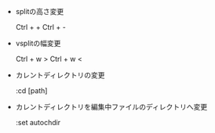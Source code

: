 * splitの高さ変更

    Ctrl + +
    Ctrl + -

* vsplitの幅変更

    Ctrl + w >
    Ctrl + w <

* カレントディレクトリの変更

    :cd [path]

* カレントディレクトリを編集中ファイルのディレクトリへ変更

    :set autochdir

